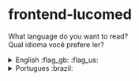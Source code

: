 # frontend-lucomed
 
 What language do you want to read?
 <br>
 Qual idioma você prefere ler?
 
<details>
<summary>English :flag_gb: :flag_us:</summary>
<br>
This is how you dropdown.
</details>


<details>
<summary>Portugues  :brazil:</summary>
<br>
This is how you dropdown.
</details>
